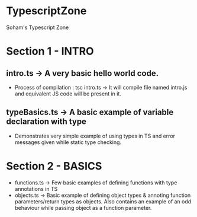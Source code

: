 # TypescriptZone

Soham's Typescript Zone

# Section 1 - INTRO

## intro.ts -> A very basic hello world code.

- Process of compilation : tsc intro.ts -> It will compile file named intro.js and equivalent JS code will be present in it.

## typeBasics.ts -> A basic example of variable declaration with type

- Demonstrates very simple example of using types in TS and error messages given while static type checking.

# Section 2 - BASICS

- functions.ts -> Few basic examples of defining functions with type annotations in TS
- objects.ts -> Basic example of defining object types & annoting function parameters/return types as objects. Also contains an example of an odd behaviour while passing object as a function parameter.
